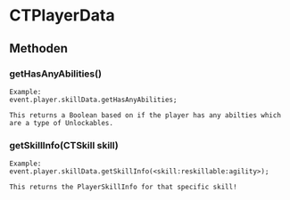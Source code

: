 # CTPlayerData

## Methoden

### getHasAnyAbilities()

    Example:
    event.player.skillData.getHasAnyAbilities;
    
    This returns a Boolean based on if the player has any abilties which are a type of Unlockables.


### getSkillInfo(CTSkill skill)

    Example:
    event.player.skillData.getSkillInfo(<skill:reskillable:agility>);
    
    This returns the PlayerSkillInfo for that specific skill!